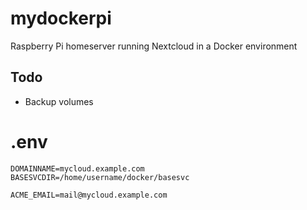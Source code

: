 # mydockerpi
Raspberry Pi homeserver running Nextcloud in a Docker environment

## Todo
- Backup volumes

# .env
```
DOMAINNAME=mycloud.example.com
BASESVCDIR=/home/username/docker/basesvc

ACME_EMAIL=mail@mycloud.example.com
```
